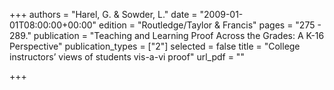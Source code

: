 +++
authors = "Harel, G. & Sowder, L."
date = "2009-01-01T08:00:00+00:00"
edition = "Routledge/Taylor & Francis"
pages = "275 - 289."
publication = "Teaching and Learning Proof Across the Grades: A K-16 Perspective"
publication_types = ["2"]
selected = false
title = "College instructors’ views of students vis-a-vi proof"
url_pdf = ""

+++
